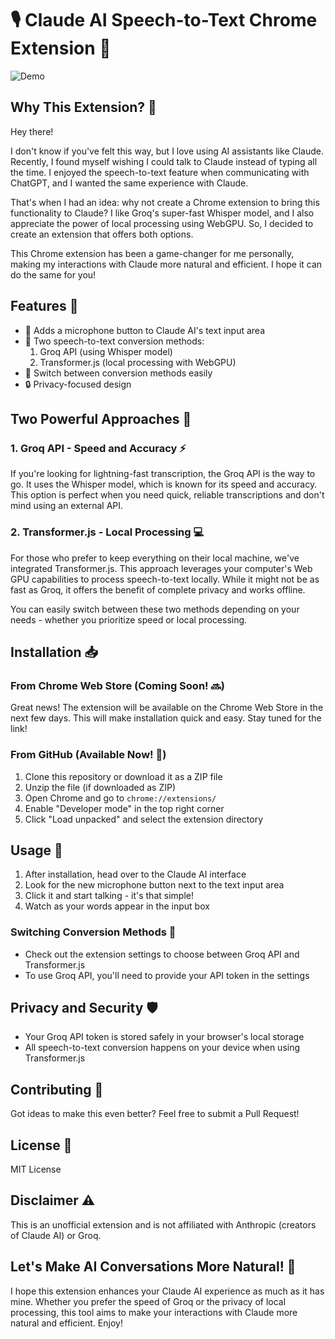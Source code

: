 # 🎙️ Claude AI Speech-to-Text Chrome Extension 🤖

![Demo](https://raw.githubusercontent.com/unclecode/claudet/main/demo.gif)

## Why This Extension? 🤔
Hey there!

I don't know if you've felt this way, but I love using AI assistants like Claude. Recently, I found myself wishing I could talk to Claude instead of typing all the time. I enjoyed the speech-to-text feature when communicating with ChatGPT, and I wanted the same experience with Claude.

That's when I had an idea: why not create a Chrome extension to bring this functionality to Claude? I like Groq's super-fast Whisper model, and I also appreciate the power of local processing using WebGPU. So, I decided to create an extension that offers both options.

This Chrome extension has been a game-changer for me personally, making my interactions with Claude more natural and efficient. I hope it can do the same for you!

## Features 🚀

- 🎤 Adds a microphone button to Claude AI's text input area
- 🔄 Two speech-to-text conversion methods:
  1. Groq API (using Whisper model)
  2. Transformer.js (local processing with WebGPU)
- 🔀 Switch between conversion methods easily
- 🔒 Privacy-focused design

## Two Powerful Approaches 💪

### 1. Groq API - Speed and Accuracy ⚡

If you're looking for lightning-fast transcription, the Groq API is the way to go. It uses the Whisper model, which is known for its speed and accuracy. This option is perfect when you need quick, reliable transcriptions and don't mind using an external API.

### 2. Transformer.js - Local Processing 💻

For those who prefer to keep everything on their local machine, we've integrated Transformer.js. This approach leverages your computer's Web GPU capabilities to process speech-to-text locally. While it might not be as fast as Groq, it offers the benefit of complete privacy and works offline.

You can easily switch between these two methods depending on your needs - whether you prioritize speed or local processing.

## Installation 📥

### From Chrome Web Store (Coming Soon! 🔜)

Great news! The extension will be available on the Chrome Web Store in the next few days. This will make installation quick and easy. Stay tuned for the link!

### From GitHub (Available Now! 🎉)

1. Clone this repository or download it as a ZIP file
2. Unzip the file (if downloaded as ZIP)
3. Open Chrome and go to `chrome://extensions/`
4. Enable "Developer mode" in the top right corner
5. Click "Load unpacked" and select the extension directory

## Usage 🔧

1. After installation, head over to the Claude AI interface
2. Look for the new microphone button next to the text input area
3. Click it and start talking - it's that simple!
4. Watch as your words appear in the input box

### Switching Conversion Methods 🔄

- Check out the extension settings to choose between Groq API and Transformer.js
- To use Groq API, you'll need to provide your API token in the settings

## Privacy and Security 🛡️

- Your Groq API token is stored safely in your browser's local storage
- All speech-to-text conversion happens on your device when using Transformer.js

## Contributing 🤝

Got ideas to make this even better? Feel free to submit a Pull Request!

## License 📄

MIT License

## Disclaimer ⚠️

This is an unofficial extension and is not affiliated with Anthropic (creators of Claude AI) or Groq.

## Let's Make AI Conversations More Natural! 💬

I hope this extension enhances your Claude AI experience as much as it has mine. Whether you prefer the speed of Groq or the privacy of local processing, this tool aims to make your interactions with Claude more natural and efficient. Enjoy!
